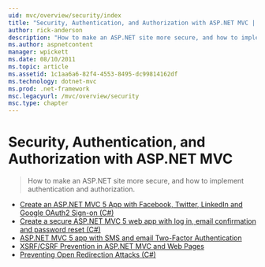 ```yaml
---
uid: mvc/overview/security/index
title: "Security, Authentication, and Authorization with ASP.NET MVC | Microsoft Docs"
author: rick-anderson
description: "How to make an ASP.NET site more secure, and how to implement authentication and authorization."
ms.author: aspnetcontent
manager: wpickett
ms.date: 08/10/2011
ms.topic: article
ms.assetid: 1c1aa6a6-82f4-4553-8495-dc99814162df
ms.technology: dotnet-mvc
ms.prod: .net-framework
msc.legacyurl: /mvc/overview/security
msc.type: chapter
---
```

Security, Authentication, and Authorization with ASP.NET MVC
====================
> How to make an ASP.NET site more secure, and how to implement authentication and authorization.


- [Create an ASP.NET MVC 5 App with Facebook, Twitter, LinkedIn and Google OAuth2 Sign-on (C#)](create-an-aspnet-mvc-5-app-with-facebook-and-google-oauth2-and-openid-sign-on.md)
- [Create a secure ASP.NET MVC 5 web app with log in, email confirmation and password reset (C#)](create-an-aspnet-mvc-5-web-app-with-email-confirmation-and-password-reset.md)
- [ASP.NET MVC 5 app with SMS and email Two-Factor Authentication](aspnet-mvc-5-app-with-sms-and-email-two-factor-authentication.md)
- [XSRF/CSRF Prevention in ASP.NET MVC and Web Pages](xsrfcsrf-prevention-in-aspnet-mvc-and-web-pages.md)
- [Preventing Open Redirection Attacks (C#)](preventing-open-redirection-attacks.md)
